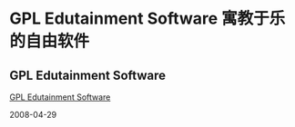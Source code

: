 # GPL Edutainment Software 寓教于乐的自由软件

## GPL Edutainment Software

[ GPL Edutainment Software](http://ask.slashdot.org/article.pl?sid=08/04/25/2124228&from=rss)

2008-04-29